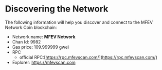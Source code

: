 # Discovering the Network

The following information will help you discover and connect to the MFEV Network Coin blockchain:

* Network name: **MFEV Network**
* Chan Id: 9982
* Gas price: 109.999999 gwei
* RPC
  * official RPC:[https://rpc.mfevscan.com/](https://rpc.mfevscan.com/)
* Explorer: https://mfevscan.com

